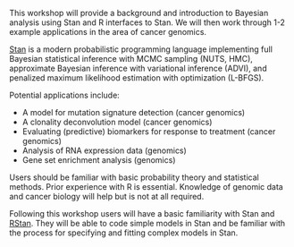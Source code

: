 

This workshop will provide a background and introduction to Bayesian analysis using Stan and R interfaces to Stan. We will then work through 1-2 example applications in the area of cancer genomics.

[Stan](http://mc-stan.org/) is a modern probabilistic programming language implementing full Bayesian statistical inference with MCMC sampling (NUTS, HMC), approximate Bayesian inference with variational inference (ADVI), and penalized maximum likelihood estimation with optimization (L-BFGS).

Potential applications include:

* A model for mutation signature detection (cancer genomics)
* A clonality deconvolution model (cancer genomics)
* Evaluating (predictive) biomarkers for response to treatment (cancer genomics)
* Analysis of RNA expression data (genomics)
* Gene set enrichment analysis (genomics)

Users should be familiar with basic probability theory and statistical methods. Prior experience with R is essential. Knowledge of genomic data and cancer biology will help but is not at all required.

Following this workshop users will have a basic familiarity with Stan and [RStan](http://mc-stan.org/interfaces/rstan.html). They will be able to code simple models in Stan and be familiar with the process for specifying and fitting complex models in Stan. 
